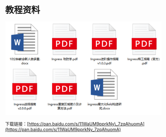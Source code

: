 # 教程资料

![](../.gitbook/assets/image%20%284%29.png)

下载链接：[https://pan.baidu.com/s/11WaUM9pprkNy\_7zqAhuomA](https://pan.baidu.com/s/11WaUM9pprkNy_7zqAhuomA)

